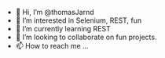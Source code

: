 - 👋 Hi, I’m @thomasJarnd
- 👀 I’m interested in Selenium, REST, fun
- 🌱 I’m currently learning REST
- 💞️ I’m looking to collaborate on fun projects.
- 📫 How to reach me ...

<!---
thomasJarnd/thomasJarnd is a ✨ special ✨ repository because its `README.md` (this file) appears on your GitHub profile.
You can click the Preview link to take a look at your changes.
--->

